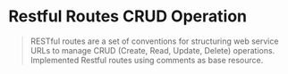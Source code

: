 # Restful Routes CRUD Operation 

> RESTful routes are a set of conventions for structuring web service URLs to manage CRUD (Create, Read, Update, Delete) operations.
> Implemented Restful routes using comments as base resource.
